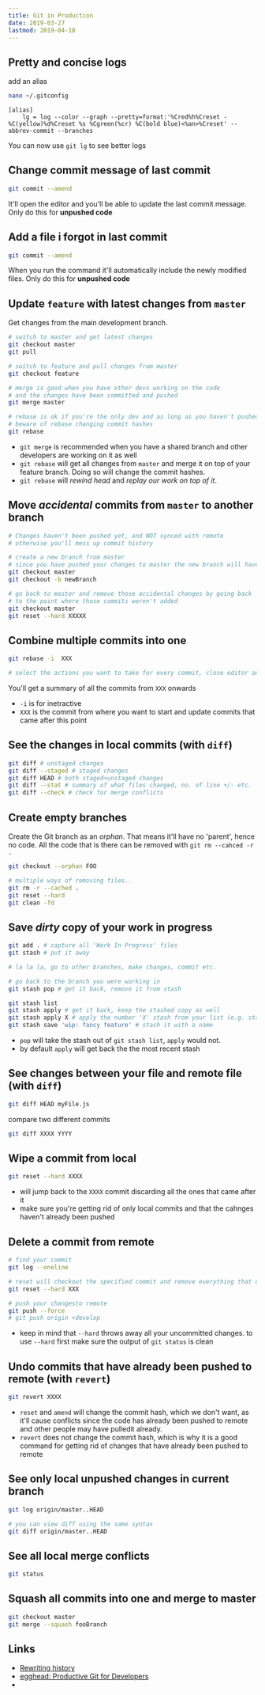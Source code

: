 ```yaml
---
title: Git in Production
date: 2019-03-27
lastmod: 2019-04-18
---
```


## Pretty and concise logs
add an alias

```bash
nano ~/.gitconfig
```

```
[alias]
	lg = log --color --graph --pretty=format:'%Cred%h%Creset -%C(yellow)%d%Creset %s %Cgreen(%cr) %C(bold blue)<%an>%Creset' --abbrev-commit --branches
```

You can now use `git lg` to see better logs

## Change commit message of last commit

```bash
git commit --amend
```
It'll open the editor and you'll be able to update the last commit message. Only do this for **unpushed code**

## Add a file i forgot in last commit

```bash
git commit --amend
```

When you run the command it'll automatically include the newly modified files. Only do this for **unpushed code**

## Update `feature` with latest changes from `master`

Get changes from the main development branch.

```bash
# switch to master and get latest changes
git checkout master
git pull

# switch to feature and pull changes from master
git checkout feature

# merge is good when you have other devs working on the code 
# and the changes have been committed and pushed
git merge master

# rebase is ok if you're the only dev and as long as you haven't pushed yet
# beware of rebase changing commit hashes
git rebase
```
- `git merge` is recommended when you have a shared branch and other developers are working on it as well
- `git rebase` will get all changes from `master` and merge it on top of your feature branch. Doing so will change the commit hashes.
- `git rebase` will _rewind head_ and _replay our work on top of it_.

## Move _accidental_ commits from `master` to another branch

```bash
# Changes haven't been pushed yet, and NOT synced with remote
# otherwise you'll mess up commit history

# create a new branch from master 
# since you have pushed your changes to master the new branch will have those changes
git checkout master
git checkout -b newBranch

# go back to master and remove those accidental changes by going back
# to the point where those commits weren't added
git checkout master
git reset --hard XXXXX
```

## Combine multiple commits into one

```bash
git rebase -i  XXX

# select the actions you want to take for every commit, close editor and continue
```

You'll get a summary of all the commits from `XXX` onwards

- `-i` is for inetractive 
- `XXX` is the commit from where you want to start and update commits that came after this point

## See the changes in local commits (with `diff`)

```bash
git diff # unstaged changes
git diff --staged # staged changes
git diff HEAD # both staged+unstaged changes
git diff --stat # summary of what files changed, no. of line +/- etc.
git diff --check # check for merge conflicts
```

## Create empty branches
Create the Git branch as an _orphan_. That means it'll have no 'parent', hence no code. All the code that is there can be removed with `git rm --cahced -r .`

```bash
git checkout --orphan FOO

# multiple ways of removing files.. 
git rm -r --cached .
git reset --hard
git clean -fd
```

## Save _dirty_ copy of your work in progress

```bash
git add . # capture all 'Work In Progress' files
git stash # put it away

# la la la, go to other branches, make changes, commit etc.

# go back to the branch you were working in
git stash pop # get it back, remove it from stash
```

```bash
git stash list
git stash apply # get it back, keep the stashed copy as well
git stash apply X # apply the number 'X' stash from your list (e.g. stash@{1})
git stash save 'wip: fancy feature' # stash it with a name
```

- `pop` will take the stash out of `git stash list`, `apply` would not.
- by default `apply` will get back the the most recent stash

## See changes between your file and remote file (with `diff`)

```bash
git diff HEAD myFile.js
```

compare two different commits

```bash
git diff XXXX YYYY
```

## Wipe a commit from local

```bash
git reset --hard XXXX
```

- will jump back to the `XXXX` commit discarding all the ones that came after it
- make sure you're getting rid of only local commits and that the cahnges haven't already been pushed

## Delete a commit from remote

```bash
# find your commit 
git log --oneline 

# reset will checkout the specified commit and remove everything that came after it
git reset --hard XXX

# push your changesto remote
git push --force
# git push origin +develop
```

- keep in mind that `--hard` throws away all your uncommitted changes. to use `--hard` first make sure the output of `git status` is clean

## Undo commits that have already been pushed to remote (with `revert`)

```bash
git revert XXXX
```

- `reset` and `amend` will change the commit hash, which we don't want, as it'll cause conflicts since the code has already been pushed to remote and other people may have pulledit already. 
- `revert` does not change the commit hash, which is why it is a good command for getting rid of changes that have already been pushed to remote 


## See only local unpushed changes in current branch

```bash
git log origin/master..HEAD

# you can view diff using the same syntax
git diff origin/master..HEAD
```

## See all local merge conflicts

```bash
git status
```

## Squash all commits into one and merge to master

```bash
git checkout master
git merge --squash fooBranch
```


Links
---

- [Rewriting history](https://www.atlassian.com/git/tutorials/rewriting-history)
- [egghead: Productive Git for Developers](https://egghead.io/courses/productive-git-for-developers)
- [](https://www.atlassian.com/git/tutorials/learn-undoing-changes-with-bitbucket)
